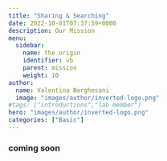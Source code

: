 ```yaml
---
title: "Sharing & Searching"
date: 2022-10-01T07:37:59+0000
description: Our Mission
menu:
  sidebar:
    name: the origin
    identifier: vb
    parent: mission
    weight: 10
author:
  name: Valentina Borghesani
  image: "images/author/inverted-logo.png"
#tags: ["introductions","lab member"]
hero: "images/author/inverted-logo.png"
categories: ["Basic"]
---
```


### coming soon
